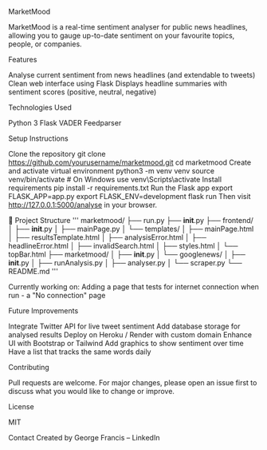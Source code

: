 MarketMood

MarketMood is a real-time sentiment analyser for public news headlines, allowing you to gauge up-to-date sentiment on your favourite topics, people, or companies.

Features

Analyse current sentiment from news headlines (and extendable to tweets)
Clean web interface using Flask
Displays headline summaries with sentiment scores (positive, neutral, negative)

Technologies Used

Python 3
Flask
VADER
Feedparser

Setup Instructions

Clone the repository
git clone https://github.com/yourusername/marketmood.git
cd marketmood
Create and activate virtual environment
python3 -m venv venv
source venv/bin/activate  # On Windows use venv\Scripts\activate
Install requirements
pip install -r requirements.txt
Run the Flask app
export FLASK_APP=app.py
export FLASK_ENV=development
flask run
Then visit http://127.0.0.1:5000/analyse in your browser.

📁 Project Structure
'''
marketmood/
├── run.py
├── __init__.py
├── frontend/
│   ├── __init__.py
│   ├── mainPage.py
│   └── templates/
│       ├── mainPage.html
│       ├── resultsTemplate.html
│       ├── analysisError.html
│       ├── headlineError.html
│       ├── invalidSearch.html
│       ├── styles.html
│       └── topBar.html
├── marketmood/
│   ├── __init__.py
│   └── googlenews/
│       ├── __init__.py
│       ├── runAnalysis.py
│       ├── analyser.py
│       └── scraper.py
└── README.md
'''

Currently working on:
Adding a page that tests for internet connection when run - a "No connection" page

Future Improvements

Integrate Twitter API for live tweet sentiment
Add database storage for analysed results
Deploy on Heroku / Render with custom domain
Enhance UI with Bootstrap or Tailwind
Add graphics to show sentiment over time
Have a list that tracks the same words daily


Contributing

Pull requests are welcome. For major changes, please open an issue first to discuss what you would like to change or improve.

License

MIT

Contact
Created by George Francis – LinkedIn

